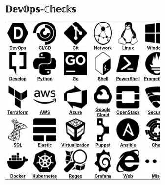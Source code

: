 # 𝔻𝕖𝕧𝕆𝕡𝕤-ℂ𝕙𝕖𝕔𝕜𝕤

<center>
<table>
<tr>
<td align="center" width="175px;" height=80px;"><a href="chapter/devops/README.md"><img src="images/devops.svg" width="75px;" height="75px;" alt="DevOps"/><br /><b>DevOps</b></a></td>
<td align="center" width="175px;" height=80px;"><a href="chapter/cicd/README.md"><img src="images/cicd.svg" width="75px;" height="75px;" alt="cicd"/><br/><b>CI/CD</b></a></td>
<td align="center" width="175px;" height=80px;"><a href="chapter/git/README.md"><img src="images/git.svg" width="75px;" height="75px;" alt=""/><br/><b>Git</b></a></td>
<td align="center" width="175px;" height=80px;"><a href="chapter/network/README.md"><img src="images/network.svg" width="75px;" height="75px;" alt="Network"/><br/><b>Network</b></a></td>
<td align="center" width="175px;" height=80px;"><a href="chapter/linux/README.md"><img src="images/linux.svg" width="75px;" height="75px;" alt="Linux"/><br/><b>Linux</b></a></td>
<td align="center" width="175px;" height=80px;"><a href="chapter/linux/README.md"><img src="images/windows.svg" width="75px;" height="75px;" alt="Linux"/><br/><b>Windows</b></a></td>
</tr>

<tr>
<td align="center" width="175px;" height=80px;"><a href="exercises/software_development/README.md"><img src="images/develop.svg" width="75px;" height="75px;" alt=""/><br /><b>Develop</b></a></td>
<td align="center" width="175px;" height=80px;"><a href="#python"><img src="images/python.svg" width="75px;" height="75px;" alt=""/><br /><b>Python</b></a></td>
<td align="center" width="175px;" height=80px;"><a href="#go"><img src="images/go.svg" width="75px;" height="75px;" alt=""/><br /><b>Go</b></a></td>
<td align="center" width="175px;" height=80px;"><a href="exercises/shell/README.md"><img src="images/bash.svg" width="75px;" height="75px;" alt=""/><br /><b>Shell</b></a></td>
<td align="center" width="175px;" height=80px;"><a href="exercises/shell/README.md"><img src="images/powershell.svg" width="75px;" height="75px;" alt=""/><br /><b>PowerShell</b></a></td>
<td align="center" width="175px;" height=80px;"><a href="#prometheus"><img src="images/prometheus.svg" width="75px;" height="75px;" alt=""/><br /><b>Prometheus</b></a></td>
</tr>
                                                                                                                                              
<tr>
<td align="center" width="175px;" height=80px;"><a href="#operating-system"><img src="images/terraform.svg" width="75px;" height="75px;" alt=""/><br /><b>Terraform</b></a></td>
<td align="center" width="175px;" height=80px;"><a href="exercises/aws/README.md"><img src="images/amazonaws.svg" width="75px;" height="75px;" alt=""/><br /><b>AWS</b></a></td>
<td align="center" width="175px;" height=80px;"><a href="#azure"><img src="images/azure.svg" width="75px;" height="75px;" alt=""/><br /><b>Azure</b></a></td>
<td align="center" width="175px;" height=80px;"><a href="#gcp"><img src="images/googlecloud.svg" width="75px;" height="75px;" alt=""/><br /><b>Google Cloud</b></a></td>
<td align="center" width="175px;" height=80px;"><a href="#openstack"><img src="images/openstack.svg" width="75px;" height="75px;" alt=""/><br /><b>OpenStack</b></a></td>
<td align="center" width="175px;" height=80px;"><a href="exercises/security/README.md"><img src="images/security.svg" width="75px;" height="75px;" alt=""/><br /><b>Security</b></a></td>
</tr>
  
<tr>
<td align="center" width="175px;" height=80px;"><a href="#monitoring"><img src="images/sql.svg" width="75px;" height="75px;" alt=""/><br /><b>SQL</b></a></td>
<td align="center" width="175px;" height=80px;"><a href="#elastic"><img src="images/elasticstack.svg" width="75px;" height="75px;" alt=""/><br /><b>Elastic</b></a></td>
<td align="center" width="175px;" height=80px;"><a href="#virtualization"><img src="images/virtualbox.svg" width="75px;" height="75px;" alt=""/><br /><b>Virtualization</b></a></td>
<td align="center" width="175px;" height=80px;"><a href="exercises/cloud/README.md"><img src="images/puppet.svg" width="75px;" height="75px;" alt=""/><br /><b>Puppet</b></a></td>
<td align="center" width="175px;" height=80px;"><a href="chapter/ansible/README.md"><img src="images/ansible.svg" width="75px;" height="75px;" alt="ansible"/><br/><b>Ansible</b></a></td>
<td align="center" width="175px;" height=80px;"><a href="#Misc"><img src="images/chef.svg" width="75px;" height="75px;" alt=""/><br /><b>Chef</b></a></td>
 </tr>

<tr>
<td align="center" width="175px;" height=80px;"><a href="#monitoring"><img src="images/docker.svg" width="75px;" height="75px;" alt="Docker"/><br /><b>Docker</b></a></td>
<td align="center" width="175px;" height=80px;"><a href="#kubernetes"><img src="images/kubernetes.svg" width="75px;" height="75px;" alt=""/><br /><b>Kubernetes</b></a></td>
<td align="center" width="175px;" height=80px;"><a href="#elastic"><img src="images/regex.svg" width="75px;" height="75px;" alt="Regex"/><br /><b>Regex</b></a></td>
<td align="center" width="175px;" height=80px;"><a href="exercises/cloud/README.md"><img src="images/grafana.svg" width="75px;" height="75px;" alt=""/><br /><b>Grafana</b></a></td>
<td align="center" width="175px;" height=80px;"><a href="chapter/ansible/README.md"><img src="images/web.svg" width="75px;" height="75px;" alt="ansible"/><br/><b>Web</b></a></td>
<td align="center" width="175px;" height=80px;"><a href="#Misc"><img src="images/misc.svg" width="75px;" height="75px;" alt=""/><br /><b>Misc</b></a></td>
 </tr>

</table>
</center>
